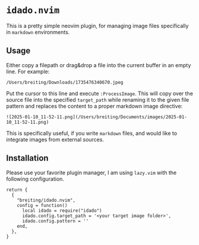 # `idado.nvim`

This is a pretty simple neovim plugin, for managing image files specifically in `markdown` environments.

## Usage

Either copy a filepath or drag&drop a file into the current buffer in an empty line. For example:

```
/Users/breiting/Downloads/1735476340670.jpeg
```

Put the cursor to this line and execute `:ProcessImage`. This will copy over the source file into the
specified `target_path` while renaming it to the given file pattern and replaces the content to
a proper markdown image directive:

```
![2025-01-10_11-52-11.png](/Users/breiting/Documents/images/2025-01-10_11-52-11.png)
```

This is specifically useful, if you write `markdown` files, and would like to integrate images
from external sources.

## Installation

Please use your favorite plugin manager, I am using `lazy.vim` with the following configuration.

```
return {
  {
    "breiting/idado.nvim",
    config = function()
      local idado = require("idado")
      idado.config.target_path = '<your target image folder>',
      idado.config.pattern = ''
    end,
  },
}
```

